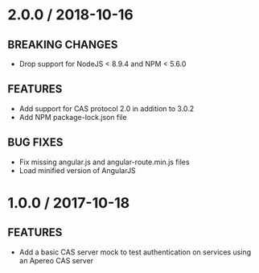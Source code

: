 # 2.0.0 / 2018-10-16

## BREAKING CHANGES

- Drop support for NodeJS < 8.9.4 and NPM < 5.6.0

## FEATURES

- Add support for CAS protocol 2.0 in addition to 3.0.2
- Add NPM package-lock.json file

## BUG FIXES

- Fix missing angular.js and angular-route.min.js files
- Load minified version of AngularJS

# 1.0.0 / 2017-10-18

## FEATURES

- Add a basic CAS server mock to test authentication on services using an Apereo CAS server
